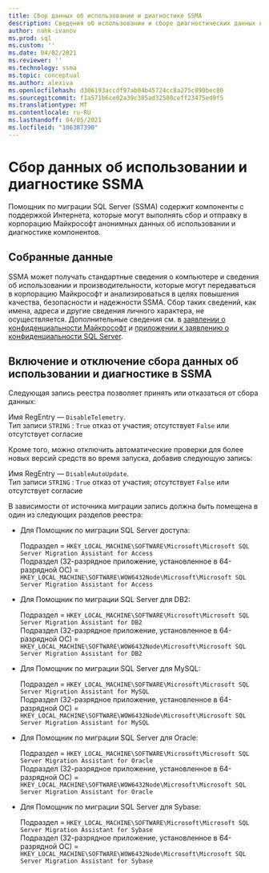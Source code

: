 ```yaml
---
title: Сбор данных об использовании и диагностике SSMA
description: Сведения об использовании и сборе диагностических данных в Помощник по миграции SQL Server.
author: nahk-ivanov
ms.prod: sql
ms.custom: ''
ms.date: 04/02/2021
ms.reviewer: ''
ms.technology: ssma
ms.topic: conceptual
ms.author: alexiva
ms.openlocfilehash: d306193accdf97ab04b45724cc8a275c890bec80
ms.sourcegitcommit: f1a571b6ce02a39c385ad32508ceff23475ed9f5
ms.translationtype: MT
ms.contentlocale: ru-RU
ms.lasthandoff: 04/05/2021
ms.locfileid: "106387390"
---
```

# <a name="ssma-usage-and-diagnostic-data-collection"></a>Сбор данных об использовании и диагностике SSMA

Помощник по миграции SQL Server (SSMA) содержит компоненты с поддержкой Интернета, которые могут выполнять сбор и отправку в корпорацию Майкрософт анонимных данных об использовании и диагностике компонентов.

## <a name="collected-data"></a>Собранные данные

SSMA может получать стандартные сведения о компьютере и сведения об использовании и производительности, которые могут передаваться в корпорацию Майкрософт и анализироваться в целях повышения качества, безопасности и надежности SSMA. Сбор таких сведений, как имена, адреса и другие сведения личного характера, не осуществляется. Дополнительные сведения см. в [заявлении о конфиденциальности Майкрософт](https://privacy.microsoft.com/privacystatement) и [приложении к заявлению о конфиденциальности SQL Server](../sql-server/sql-server-privacy.md).
## <a name="enable-or-disable-usage-and-diagnostic-data-collection-in-ssma"></a>Включение и отключение сбора данных об использовании и диагностике в SSMA

Следующая запись реестра позволяет принять или отказаться от сбора данных:

Имя RegEntry — `DisableTelemetry`.  
Тип записи `STRING` : `True` отказ от участия; отсутствует `False` или отсутствует согласие

Кроме того, можно отключить автоматические проверки для более новых версий средств во время запуска, добавив следующую запись:

Имя RegEntry — `DisableAutoUpdate`.  
Тип записи `STRING` : `True` отказ от участия; отсутствует `False` или отсутствует согласие

В зависимости от источника миграции запись должна быть помещена в один из следующих разделов реестра:

- Для Помощник по миграции SQL Server доступа:

  Подраздел = `HKEY_LOCAL_MACHINE\SOFTWARE\Microsoft\Microsoft SQL Server Migration Assistant for Access`  
  Подраздел (32-разрядное приложение, установленное в 64-разрядной ОС) = `HKEY_LOCAL_MACHINE\SOFTWARE\WOW6432Node\Microsoft\Microsoft SQL Server Migration Assistant for Access`  

- Для Помощник по миграции SQL Server для DB2:

  Подраздел = `HKEY_LOCAL_MACHINE\SOFTWARE\Microsoft\Microsoft SQL Server Migration Assistant for DB2`  
  Подраздел (32-разрядное приложение, установленное в 64-разрядной ОС) = `HKEY_LOCAL_MACHINE\SOFTWARE\WOW6432Node\Microsoft\Microsoft SQL Server Migration Assistant for DB2`  

- Для Помощник по миграции SQL Server для MySQL:

  Подраздел = `HKEY_LOCAL_MACHINE\SOFTWARE\Microsoft\Microsoft SQL Server Migration Assistant for MySQL`  
  Подраздел (32-разрядное приложение, установленное в 64-разрядной ОС) = `HKEY_LOCAL_MACHINE\SOFTWARE\WOW6432Node\Microsoft\Microsoft SQL Server Migration Assistant for MySQL`  

- Для Помощник по миграции SQL Server для Oracle:

  Подраздел = `HKEY_LOCAL_MACHINE\SOFTWARE\Microsoft\Microsoft SQL Server Migration Assistant for Oracle`  
  Подраздел (32-разрядное приложение, установленное в 64-разрядной ОС) = `HKEY_LOCAL_MACHINE\SOFTWARE\WOW6432Node\Microsoft\Microsoft SQL Server Migration Assistant for Oracle`  

- Для Помощник по миграции SQL Server для Sybase:

  Подраздел = `HKEY_LOCAL_MACHINE\SOFTWARE\Microsoft\Microsoft SQL Server Migration Assistant for Sybase`  
  Подраздел (32-разрядное приложение, установленное в 64-разрядной ОС) = `HKEY_LOCAL_MACHINE\SOFTWARE\WOW6432Node\Microsoft\Microsoft SQL Server Migration Assistant for Sybase`  
